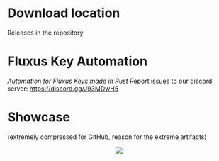 # Download location
Releases in the repository

# Fluxus Key Automation
<i>Automation for Fluxus Keys made in Rust</i>
Report issues to our discord server: https://discord.gg/J93MDwH5

# Showcase 
(extremely compressed for GitHub, reason for the extreme artifacts)
<p align="center">
    <img src="https://cdn.discordapp.com/attachments/1101928156073562228/1119508977055707146/explorer_pNR8jYNi2n.gif" />
</p>
